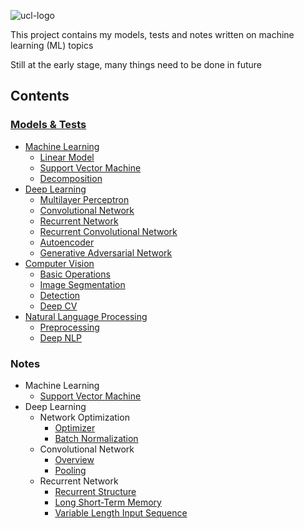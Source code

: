 ![ucl-logo](http://static.ucl.ac.uk/img/ucl-logo.svg)

This project contains my models, tests and notes written on machine learning (ML) topics

Still at the early stage, many things need to be done in future

## Contents
### [Models & Tests](https://github.com/zhedongzheng/finch/blob/master/practice.md#machine-learning)
* [Machine Learning](https://github.com/zhedongzheng/finch/blob/master/practice.md#machine-learning)
  * [Linear Model](https://github.com/zhedongzheng/finch/blob/master/practice.md#linear-model)
  * [Support Vector Machine](https://github.com/zhedongzheng/finch/blob/master/practice.md#support-vector-machine)
  * [Decomposition](https://github.com/zhedongzheng/finch/blob/master/practice.md#decomposition)
* [Deep Learning](https://github.com/zhedongzheng/finch/blob/master/practice.md#deep-learning)
  * [Multilayer Perceptron](https://github.com/zhedongzheng/finch/blob/master/practice.md#multilayer-perceptron)
  * [Convolutional Network](https://github.com/zhedongzheng/finch/blob/master/practice.md#convolutional-network)
  * [Recurrent Network](https://github.com/zhedongzheng/finch/blob/master/practice.md#recurrent-network)
  * [Recurrent Convolutional Network](https://github.com/zhedongzheng/finch/blob/master/practice.md#recurrent-convolutional-network)
  * [Autoencoder](https://github.com/zhedongzheng/finch/blob/master/practice.md#autoencoder)
  * [Generative Adversarial Network](https://github.com/zhedongzheng/finch/blob/master/practice.md#generative-adversarial-network)
* [Computer Vision](https://github.com/zhedongzheng/finch/blob/master/practice.md#computer-vision)
  * [Basic Operations](https://github.com/zhedongzheng/finch/blob/master/practice.md#basic-operations)
  * [Image Segmentation](https://github.com/zhedongzheng/finch/blob/master/practice.md#image-segmentation)
  * [Detection](https://github.com/zhedongzheng/finch/blob/master/practice.md#detection)
  * [Deep CV](https://github.com/zhedongzheng/finch/blob/master/practice.md#deep-cv)
* [Natural Language Processing](https://github.com/zhedongzheng/finch/blob/master/practice.md#natural-language-processing)
  * [Preprocessing](https://github.com/zhedongzheng/finch/blob/master/practice.md#preprocessing)
  * [Deep NLP](https://github.com/zhedongzheng/finch/blob/master/practice.md#deep-nlp)
### Notes
* Machine Learning
    * [Support Vector Machine](https://zhedongzheng.github.io/finch/svm.html)
* Deep Learning
    * Network Optimization
        * [Optimizer](https://zhedongzheng.github.io/finch/optimizer.html)
        * [Batch Normalization](https://zhedongzheng.github.io/finch/batch_norm.html)
    * Convolutional Network
        * [Overview](https://zhedongzheng.github.io/finch/conv.html)
        * [Pooling](https://zhedongzheng.github.io/finch/pooling.html)
    * Recurrent Network
        * [Recurrent Structure](https://zhedongzheng.github.io/finch/rnn.html)
        * [Long Short-Term Memory](https://zhedongzheng.github.io/finch/lstm.html)
        * [Variable Length Input Sequence](https://zhedongzheng.github.io/finch/rnn_var_seq.html)
